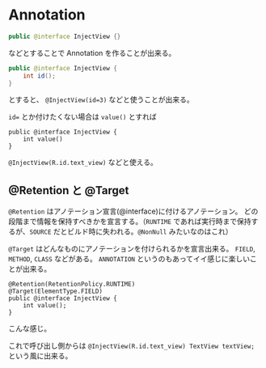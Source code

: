 Annotation
===

```java
public @interface InjectView {}
```

などとすることで Annotation を作ることが出来る。

```java
public @interface InjectView {
    int id();
}
```

とすると、 `@InjectView(id=3)` などと使うことが出来る。

`id=` とか付けたくない場合は `value()` とすれば

```
public @interface InjectView {
    int value()
}
```

`@InjectView(R.id.text_view)` などと使える。

@Retention と @Target
---

`@Retention` はアノテーション宣言(@interface)に付けるアノテーション。
どの段階まで情報を保持すべきかを宣言する。（`RUNTIME` であれば実行時まで保持するが、`SOURCE` だとビルド時に失われる。`@NonNull` みたいなのはこれ）

`@Target` はどんなものにアノテーションを付けられるかを宣言出来る。
`FIELD`, `METHOD`, `CLASS` などがある。 `ANNOTATION` というのもあってイイ感じに楽しいことが出来る。

```
@Retention(RetentionPolicy.RUNTIME)
@Target(ElementType.FIELD)
public @interface InjectView {
    int value();
}
```

こんな感じ。

これで呼び出し側からは `@InjectView(R.id.text_view) TextView textView;` という風に出来る。

